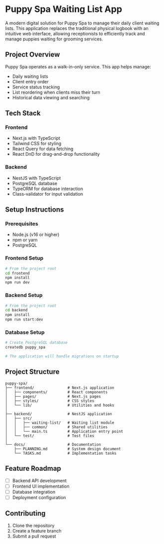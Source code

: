 # Puppy Spa Waiting List App

A modern digital solution for Puppy Spa to manage their daily client waiting lists. This application replaces the traditional physical logbook with an intuitive web interface, allowing receptionists to efficiently track and manage puppies waiting for grooming services.

## Project Overview

Puppy Spa operates as a walk-in-only service. This app helps manage:
- Daily waiting lists
- Client entry order
- Service status tracking
- List reordering when clients miss their turn
- Historical data viewing and searching

## Tech Stack

### Frontend
- Next.js with TypeScript
- Tailwind CSS for styling
- React Query for data fetching
- React DnD for drag-and-drop functionality

### Backend
- NestJS with TypeScript
- PostgreSQL database
- TypeORM for database interaction
- Class-validator for input validation

## Setup Instructions

### Prerequisites
- Node.js (v16 or higher)
- npm or yarn
- PostgreSQL

### Frontend Setup
```bash
# From the project root
cd frontend
npm install
npm run dev
```

### Backend Setup
```bash
# From the project root
cd backend
npm install
npm run start:dev
```

### Database Setup
```bash
# Create PostgreSQL database
createdb puppy_spa

# The application will handle migrations on startup
```

## Project Structure

```
puppy-spa/
├── frontend/               # Next.js application
│   ├── components/         # React components
│   ├── pages/              # Next.js pages
│   ├── styles/             # CSS styles
│   └── lib/                # Utilities and hooks
│
├── backend/                # NestJS application
│   ├── src/
│   │   ├── waiting-list/   # Waiting list module
│   │   ├── common/         # Shared utilities
│   │   └── main.ts         # Application entry point
│   └── test/               # Test files
│
└── docs/                   # Documentation
    ├── PLANNING.md         # System design document
    └── TASKS.md            # Implementation tasks
```

## Feature Roadmap

- [ ] Backend API development
- [ ] Frontend UI implementation
- [ ] Database integration
- [ ] Deployment configuration

## Contributing

1. Clone the repository
2. Create a feature branch
3. Submit a pull request 